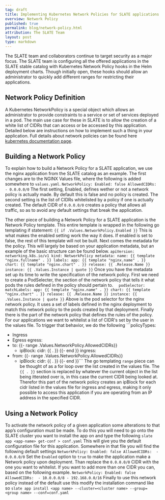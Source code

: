 ```yaml
---
tag: draft
title: Implementing Kubernetes Network Policies for SLATE applications
overview: Network Policy
published: true
permalink: blog/network-policy.html
attribution: The SLATE Team
layout: post
type: markdown
---
```


The SLATE team and collaborators continue to target security as a major focus.  The SLATE team is configuring all the offered  applications in the SLATE stable catalog with Kubernetes Network Policy hooks in the Helm deployment charts.  Though initially open, these hooks should allow an administrator to quickly add different ranges for restricting their applications.
<!--end_excerpt-->

## Network Policy Definition
A Kubernetes NetworkPolicy is a special object which allows an administrator to provide constraints to a service or set of services deployed in a pod. The main use case for these in SLATE is to allow the creation of a white list of CIDRs that can access or be accessed by this application. Detailed below are instructions on how to implement such a thing in your application. Full details about network policies can be found here [kubernetes documentation page](https://kubernetes.io/docs/concepts/services-networking/network-policies/).

## Building a Network Policy
To explain how to build a Network Policy for a SLATE application, we use the nginx application from the SLATE catalog as an example.  The first changes are to the NGINX Values file, where the following is added somewhere to `values.yaml`. ```NetworkPolicy:
  Enabled: false
  AllowedCIDRs: 
    - 0.0.0.0/0```
The first setting, Enabled, defines wether or not a network policy is actually made. By default this is false and no policy is created. The second setting is the list of CIDRs whitelisted by a policy if one is actually created. The default CIDR of `0.0.0.0/0` creates a policy that allows all traffic, so as to avoid any default settings that break the application.
    
The other piece of building a Network Policy for a SLATE application is the Network Policy template. This entire template is wrapped in the following go templating if statement: `{{ if .Values.NetworkPolicy.Enabled }}` This is what makes the enabled setting work the way it does. If enabled is set to false, the rest of this template will not be built. Next comes the metadata for the policy. This will largely be based on your application metadata, but an example of the basic structure can be found below. ```apiVersion: networking.k8s.io/v1
kind: NetworkPolicy
metadata:
  name: {{ template "nginx.fullname" . }}
  labels:
    app: {{ template "nginx.name" . }}
    chart: {{ template "nginx.chart" . }}
    release: {{ .Release.Name }}
    instance: {{ .Values.Instance | quote }}```
 Once you have the metadata set up its time to write the specification of the network policy. First we need to create a PodSelecter, the section of the network policy that tells it what pods the rules defined in the policy should pertain to. ```  podSelector:
    matchLabels:
      app: {{ template "nginx.name" . }}
      chart: {{ template "nginx.chart" . }}
      release: {{ .Release.Name }}
      instance: {{ .Values.Instance | quote }}```
      Above is the pod selector for the nginx network policy. It uses a set of labels defined in the nginx deployment to match this network policy to the pods created by that deployment. Finally there is the part of the network policy that defines the rules of the policy. For our applications we want to whitelist a list of CIDR's set by the user in the values file. To trigger that behavior, we do the following  ```policyTypes:
  - Ingress
  - Egress
  egress:
  - to:
    {{- range .Values.NetworkPolicy.AllowedCIDRs}}
    - ipBlock:
        cidr: {{ . }} 
    {{- end }}
  ingress:
  - from:
    {{- range .Values.NetworkPolicy.AllowedCIDRs}}
    - ipBlock:
        cidr: {{ . }}
    {{- end }}```
      The go templating `range` piece can be thought of as a for loop over the list created in the values file. The `{{ . }}` section is replaced by whatever the current object in the list being itterated over is, in this case the current CIDR being looked at. Therefor this part of the network policy creates an ipBlock for each cidr listed in the values file for ingress and egress, making it only possible to access this application if you are operating from an IP address in the specified CIDR.
## Using a Network Policy
To activate the network policy of a given application some alterations to that app’s configuration must be made. To do this you will need to go onto the SLATE cluster you want to install the app on and type the following ```slate app <app-name> get-conf > conf.yaml```
This will give you the default configuration file for this application. Somewhere in that file you will find the following default settings ```NetworkPolicy:
  Enabled: false
  AllowedCIDRs: 
    - 0.0.0.0/0```
    Set the `Enabled` option to `true` to make the application make a Network policy upon deployment. Than replace the `0.0.0.0/0` CIDR with the one you want to whitelist. If you want to add more than one CIDR you can, based on the following example.
    ```NetworkPolicy:
  Enabled: false
  AllowedCIDRs: 
    - 10.0.0.0/8
    - 192.168.0.0/16```
    Finally to use this network policy instead of the default use this modify the installation command like so
    ```slate app install <app name> --cluster=<cluster name> --group=<group name> --conf=conf.yaml```
